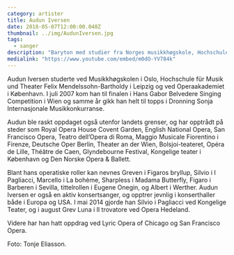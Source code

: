 ```yaml
---
category: artister
title: Audun Iversen
date: 2018-05-07T12:00:00.048Z
thumbnail: ../img/AudunIversen.jpg
tags:
  - sanger
description: "Baryton med studier fra Norges musikkhøgskole, Hochschule für Musik und Theater Felix Mendelssohn-Bartholdy i Leipzig og ved Operaakademiet i København. Førsteprisvinner i Dronning Sonja Internasjonale Musikkonkurranse."
medialink: "https://www.youtube.com/embed/m0dO-YV784k"
---
```

Audun Iversen studerte ved Musikkhøgskolen i Oslo, Hochschule für Musik und Theater Felix Mendelssohn-Bartholdy i Leipzig og ved Operaakademiet i København. I juli 2007 kom han til finalen i Hans Gabor Belvedere Singing Competition i Wien og samme år gikk han helt til topps i Dronning Sonja Internasjonale Musikkonkurranse.

Audun ble raskt oppdaget også utenfor landets grenser, og har opptrådt på steder som Royal Opera House Covent Garden, English National Opera, San Francisco Opera, Teatro dell’Opera di Roma, Maggio Musicale Fiorentino i Firenze, Deutsche Oper Berlin, Theater an der Wien, Bolsjoi-teateret, Opéra de Lille, Théâtre de Caen, Glyndebourne Festival, Kongelige teater i København og Den Norske Opera & Ballett.

Blant hans operatiske roller kan nevnes Greven i Figaros bryllup, Silvio i I Pagliacci, Marcello i La bohème, Sharpless i Madama Butterfly, Figaro i Barberen i Sevilla, tittelrollen i Eugene Onegin, og Albert i Werther. Audun Iversen er også en aktiv konsertsanger, og opptrer jevnlig i konserthaller både i Europa og USA. I mai 2014 gjorde han Silvio i Pagliacci ved Kongelige Teater, og i august Grev Luna i Il trovatore ved Opera Hedeland.

Videre har han hatt oppdrag ved Lyric Opera of Chicago og San Francisco Opera.

Foto: Tonje Eliasson.
